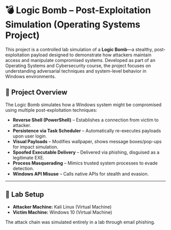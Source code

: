 # 💣 Logic Bomb – Post-Exploitation Simulation (Operating Systems Project)

This project is a controlled lab simulation of a **Logic Bomb**—a stealthy, post-exploitation payload designed to demonstrate how attackers maintain access and manipulate compromised systems. Developed as part of an Operating Systems and Cybersecurity course, the project focuses on understanding adversarial techniques and system-level behavior in Windows environments.

## 📁 Project Overview

The Logic Bomb simulates how a Windows system might be compromised using multiple post-exploitation techniques:

- **Reverse Shell (PowerShell)** – Establishes a connection from victim to attacker.
- **Persistence via Task Scheduler** – Automatically re-executes payloads upon user login.
- **Visual Payloads** – Modifies wallpaper, shows message boxes/pop-ups for impact simulation.
- **Spoofed Executable Delivery** – Delivered via phishing, disguised as a legitimate EXE.
- **Process Masquerading** – Mimics trusted system processes to evade detection.
- **Windows API Misuse** – Calls native APIs for stealth and evasion.

---

## 🧪 Lab Setup

- **Attacker Machine:** Kali Linux (Virtual Machine)
- **Victim Machine:** Windows 10 (Virtual Machine)

The attack chain was simulated entirely in a lab through email phishing.



